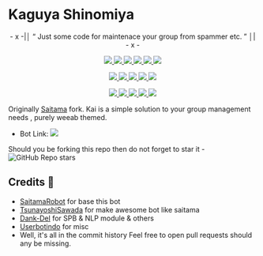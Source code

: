 # Kaguya Shinomiya

<p align="center">
- x -|│  “	Just some code for maintenace your group from spammer etc. ”  │| - x -
</p>

<p align="center">
<a href="https://github.com/aryazakaria01/KaguyaShinomiya" alt="GitHub closed issues"> <img src="https://img.shields.io/github/issues-closed-raw/aryazakaria01/kaguyashinomiya?style=flat&logo=github&color=success" /> </a>
<a href="https://github.com/aryazakaria01/KaguyaShinomiya/network/members" alt="GitHub forks"> <img src="https://img.shields.io/github/forks/aryazakaria01/KaguyaShinomiya?label=Forks&logo=github" /> </a>
<a href="https://github.com/aryazakaria01/KaguyaShinomiya" alt="GitHub closed pull requests"> <img src="https://img.shields.io/github/issues-pr-closed-raw/aryazakaria01/kaguyashinomiya?color=success" /> </a>
<a href="https://github.com/aryazakaria01/KaguyaShinomiya" alt="GitHub commit activity"> <img src="https://img.shields.io/github/commit-activity/m/aryazakaria01/kaguyashinomiya" /> </a>
<a href="https://github.com/aryazakaria01/KaguyaShinomiya/graphs/contributors" alt="GitHub contributors"> <img src="https://img.shields.io/github/contributors/aryazakaria01/kaguyashinomiya?style=flat&logo=github" /> </a>
<a href="https://github.com/aryazakaria01/KaguyaShinomiya" alt="GitHub issues"> <img src="https://img.shields.io/github/issues-raw/aryazakaria01/kaguyashinomiya?style=flat&logo=github&color=yellow" /> </a>
</p>
<p align="center">
<a href="https://www.python.org/" alt="made-with-python"> <img src="https://img.shields.io/badge/Made%20with-Python-1f425f.svg?style=flat&logo=python&color=blue" /> </a>
<a href="https://github.com/aryazakaria01/KaguyaShinomiya/blob/master/LICENSE" alt="GPLv3 license"> <img src="https://img.shields.io/badge/License-GPLv3-blue.svg" /> </a>
<a href="https://github.com/aryazakaria01/KaguyaShinomiya" alt="GitHub repo size"> <img src="https://img.shields.io/github/repo-size/aryazakaria01/kaguyashinomiya" /> </a>
<a href="https://makeapullrequest.com" alt="PRs Welcome"> <img src="https://img.shields.io/badge/PRs-welcome-brightgreen.svg?style=flat-square" /> </a>
<a href="https://github.com/aryazakaria01/KaguyaShinomiya" alt="Docker!"> <img src="https://aleen42.github.io/badges/src/docker.svg" /> </a>
</p>
<p align="center">
<a href="https://t.me/CyberSupportGroup" alt="Telegram!"> <img src="https://aleen42.github.io/badges/src/telegram.svg" /> </a>
<a href="" alt="aryazakaria01"> <img src="https://img.shields.io/badge/Built%20by-Sukuna-blue" /> </a>
<a href="https://t.me/Badboyanim" alt="Donate!"> <img src="https://aleen42.github.io/badges/src/telegram.svg" /> </a>
<a href="https://github.com/aryazakaria01/KaguyaShinomiya/graphs/commit-activity" alt="Maintenance"> <img src="https://img.shields.io/badge/Maintained%3F-yes-green.svg" /> </a>
<a href="https://www.codacy.com/gh/aryazakaria01/KaguyaShinomiya/dashboard?utm_source=github.com&amp;utm_medium=referral&amp;utm_content=aryazakaria01/KaguyaShinomiya&amp;utm_campaign=Badge_Grade">
<img src="https://app.codacy.com/project/badge/Grade/5c121a363d734496846820ee8006c527"/></a>
</p>

Originally [Saitama](https://github.com/AnimeKaizoku/SaitamaRobot) fork. Kai is a simple solution to your group management needs 
, purely weeab themed. 

* Bot Link:  <a href="https://t.me/YuiDefenderBot" alt="Kaguya Shinomiya"> <img src="https://img.shields.io/badge/%F0%9F%A4%96%20-Kaguya Shinomiya-blue" /> </a>

Should you be forking this repo then do not forget to star it - <img alt="GitHub Repo stars" src="https://img.shields.io/github/stars/aryazakaria01/kaguyashinomiya?color=white&label=%F0%9F%8C%9F%20star">

## Credits 📍
+ [SaitamaRobot](https://github.com/AnimeKaizoku/SaitamaRobot) for base this bot
+ [TsunayoshiSawada](https://github.com/SawadaTsunayoshi) for make awesome bot like saitama
+ [Dank-Del](https://github.com/Dank-del) for SPB & NLP module & others
+ [Userbotindo](https://github.com/userbotindo) for misc
+ Well, it's all in the commit history 
Feel free to open pull requests should any be missing.
